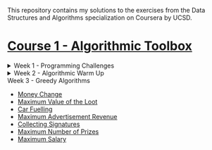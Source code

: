 This repository contains my solutions to the exercises from the Data Structures and Algorithms specialization on Coursera by UCSD.

# [Course 1 - Algorithmic Toolbox](https://github.com/kanishkmittal17/data_structures_and_algorithms_specialization_coursera_ucsd/tree/master/Algorithmic%20Toolbox)

<details>
<summary> Week 1 - Programming Challenges</summary>
  <ul><li><a href="/Algorithmic%20Toolbox/Programming%20Challenges/Sum%20of%20Two%20Digits/sum_of_two_digits.py" target="_blank">Sum of Two Digits</a></li>
  <li><a href="/Algorithmic%20Toolbox/Programming%20Challenges/Maximum%20Pairwise%20Product/maximum_pairwise_product.py" target="_blank">Maximum Pairwise Product</a></li></ul>
</details>

<details>
<summary> Week 2 - Algorithmic Warm Up</summary>
<ul><li><a href="/Algorithmic%20Toolbox/Algorithmic%20Warm%20Up/Fibonacci%20Number/fibonacci_number.py" target="_blank">Fibonacci Number</a></li>
<li><a href="/Algorithmic%20Toolbox/Algorithmic%20Warm%20Up/Last%20Digit%20of%20Fibonacci%20Number/last_digit_of_fibonacci_number.py" target="_blank">Last Digit of a Large Fibonacci Number</a></li>
<li><a href="/Algorithmic%20Toolbox/Algorithmic%20Warm%20Up/Greatest%20Common%20Divisor" target="_blank">Greatest Common Divisor</a></li>
<li><a href="/Algorithmic%20Toolbox/Algorithmic%20Warm%20Up/Least%20Common%20Multiple/lcm.py" target="_blank">Least Common Multiple</a></li>
<li><a href="/Algorithmic%20Toolbox/Algorithmic%20Warm%20Up/Fibonacci%20Number%20Again/fibonacci_number_again.py" target="_blank">Fibonacci Number Again</a></li>
<li><a href="/Algorithmic%20Toolbox/Algorithmic%20Warm%20Up/Last%20Digit%20of%20the%20Sum%20of%20Fibonacci%20Numbers/last_digit_of_the_sum_of_fibonacci_numbers.py" target="_blank">Last Digit of the Sum of Fibonacci Numbers</a></li>
<li><a href="/Algorithmic%20Toolbox/Algorithmic%20Warm%20Up/Last%20Digit%20of%20the%20Sum%20of%20Fibonacci%20Numbers%20Again/last_digit_of_the_sum_of_fibonacci_numbers_again.py" target="_blank">Last Digit of the Sum of Fibonacci Numbers Again</a></li>
<li><a href="/Algorithmic%20Toolbox/Algorithmic%20Warm%20Up/Last%20Digit%20of%20the%20Sum%20of%20Squares%20of%20Fibonacci%20Numbers/last_digit_of_the_sum_of_squares_of_fibonacci_numbers.py" target="_blank">Last Digit of the Sum of Squares of Fibonacci Numbers</a></li></ul>
</details>

<summary> Week 3 - Greedy Algorithms</summary>
<ul><li><a href="/Algorithmic%20Toolbox/Greedy%20Algorithms/Money%20Change/money_change.py" target="_blank">Money Change</a></li>
<li><a href="/Algorithmic%20Toolbox/Greedy%20Algorithms/Maximum%20Value%20of%20the%20Loot/maximum_loot.py" target="_blank">Maximum Value of the Loot</a></li>
<li><a href="/Algorithmic%20Toolbox/Greedy%20Algorithms/Car%20Fueling/car_fueling.py" target="_blank">Car Fuelling</a></li>
<li><a href="/Algorithmic%20Toolbox/Greedy%20Algorithms/Maximum%20Advertisement%20Revenue/maximum_ad_revenue.py" target="_blank">Maximum Advertisement Revenue</a></li>
<li><a href="/Algorithmic%20Toolbox/Greedy%20Algorithms/Collecting%20Signatures/collecting_signatures.py" target="_blank">Collecting Signatures</a></li>
<li><a href="/Algorithmic%20Toolbox/Greedy%20Algorithms/Maximum%20Number%20of%20Prizes/maximum_number_of_prizes.py" target="_blank">Maximum Number of Prizes</a></li>
<li><a href="/Algorithmic%20Toolbox/Greedy%20Algorithms/Maximum%20Salary/maximum_salary.py" target="_blank">Maximum Salary</a></li></ul>
</details>



